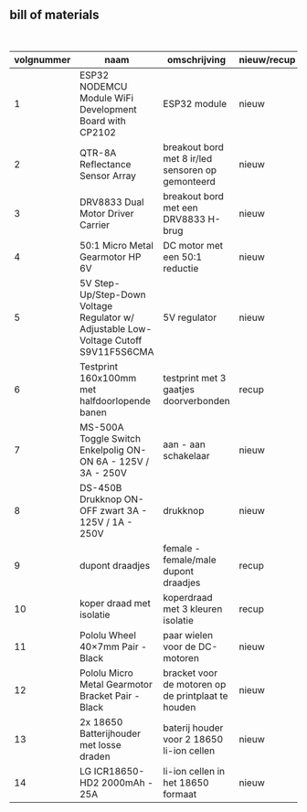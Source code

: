 ## bill of materials
<br />

|volgnummer|naam|omschrijving|nieuw/recup|kostprijs/stuk|aantal|subtotaal|
|----------|----|------------|-----------|--------------|------|---------|
| 1 | ESP32 NODEMCU Module WiFi Development Board with CP2102 | ESP32 module | nieuw | € 10,99 | 1 | € 10,99 |
| 2 | QTR-8A Reflectance Sensor Array | breakout bord met 8 ir/led sensoren op gemonteerd | nieuw | € 9,95 | 1 | € 9,95 |
| 3 | DRV8833 Dual Motor Driver Carrier | breakout bord met een DRV8833 H-brug | nieuw | € 11,95 | 1 | € 11,95 |
| 4 | 50:1 Micro Metal Gearmotor HP 6V | DC motor met een 50:1 reductie | nieuw | € 19,95 | 2 | € 39,90 |
| 5 | 5V Step-Up/Step-Down Voltage Regulator w/ Adjustable Low-Voltage Cutoff S9V11F5S6CMA | 5V regulator | nieuw | € 13,95 | 1 | € 13,95 |
| 6 | Testprint 160x100mm met halfdoorlopende banen | testprint met 3 gaatjes doorverbonden | recup | € 2,84 | 1 | € 2,84 |  
| 7 | MS-500A Toggle Switch Enkelpolig ON-ON 6A - 125V / 3A - 250V | aan - aan schakelaar | nieuw |  € 2,70 | 1 | € 2,70 |
| 8 | DS-450B Drukknop ON-OFF zwart 3A - 125V / 1A - 250V | drukknop | nieuw | € 1,94 | 1 | € 1,94 |
| 9 | dupont draadjes | female - female/male dupont draadjes | recup | onbekend | 8 | onbekend |
| 10 | koper draad met isolatie | koperdraad met 3 kleuren isolatie | recup | onbekend | 3 | onbekend |
| 11 | Pololu Wheel 40×7mm Pair - Black | paar wielen voor de DC-motoren | nieuw | € 4,95 | 1 | € 4,95 |
| 12 | Pololu Micro Metal Gearmotor Bracket Pair - Black | bracket voor de motoren op de printplaat te houden | nieuw | € 2,95 | 1 | € 2,95 |
| 13 | 2x 18650 Batterijhouder met losse draden | baterij houder voor 2 18650 li-ion cellen | nieuw | € 1,75 | 1 | € 1,75 |
| 14 | LG ICR18650-HD2 2000mAh - 25A | li-ion cellen in het 18650 formaat | nieuw | € 2,35 | 2 | € 5,70 |
